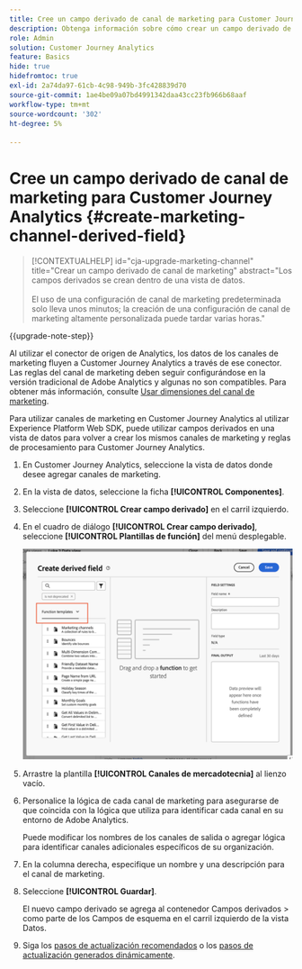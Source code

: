 ```yaml
---
title: Cree un campo derivado de canal de marketing para Customer Journey Analytics
description: Obtenga información sobre cómo crear un campo derivado de canal de marketing para Customer Journey Analytics
role: Admin
solution: Customer Journey Analytics
feature: Basics
hide: true
hidefromtoc: true
exl-id: 2a74da97-61cb-4c98-949b-3fc428839d70
source-git-commit: 1ae4be09a07bd4991342daa43cc23fb966b68aaf
workflow-type: tm+mt
source-wordcount: '302'
ht-degree: 5%

---
```


# Cree un campo derivado de canal de marketing para Customer Journey Analytics {#create-marketing-channel-derived-field}

<!-- markdownlint-disable MD034 -->

>[!CONTEXTUALHELP]
>id="cja-upgrade-marketing-channel"
>title="Crear un campo derivado de canal de marketing"
>abstract="Los campos derivados se crean dentro de una vista de datos.<br><br>El uso de una configuración de canal de marketing predeterminada solo lleva unos minutos; la creación de una configuración de canal de marketing altamente personalizada puede tardar varias horas."

<!-- markdownlint-enable MD034 -->

{{upgrade-note-step}}

Al utilizar el conector de origen de Analytics, los datos de los canales de marketing fluyen a Customer Journey Analytics a través de ese conector. Las reglas del canal de marketing deben seguir configurándose en la versión tradicional de Adobe Analytics y algunas no son compatibles. Para obtener más información, consulte [Usar dimensiones del canal de marketing](/help/use-cases/aa-data/marketing-channels.md).

Para utilizar canales de marketing en Customer Journey Analytics al utilizar Experience Platform Web SDK, puede utilizar campos derivados en una vista de datos para volver a crear los mismos canales de marketing y reglas de procesamiento para Customer Journey Analytics.

1. En Customer Journey Analytics, seleccione la vista de datos donde desee agregar canales de marketing.

1. En la vista de datos, seleccione la ficha **[!UICONTROL Componentes]**.

1. Seleccione **[!UICONTROL Crear campo derivado]** en el carril izquierdo.

1. En el cuadro de diálogo **[!UICONTROL Crear campo derivado]**, seleccione **[!UICONTROL Plantillas de función]** del menú desplegable.

   ![Crear plantillas de función de campo derivado](assets/derived-field-create.png)

1. Arrastre la plantilla **[!UICONTROL Canales de mercadotecnia]** al lienzo vacío.

1. Personalice la lógica de cada canal de marketing para asegurarse de que coincida con la lógica que utiliza para identificar cada canal en su entorno de Adobe Analytics.

   Puede modificar los nombres de los canales de salida o agregar lógica para identificar canales adicionales específicos de su organización.

1. En la columna derecha, especifique un nombre y una descripción para el canal de marketing.

1. Seleccione **[!UICONTROL Guardar]**.

   El nuevo campo derivado se agrega al contenedor Campos derivados > como parte de los Campos de esquema en el carril izquierdo de la vista Datos.

1. Siga los [pasos de actualización recomendados](/help/getting-started/cja-upgrade/cja-upgrade-recommendations.md#recommended-upgrade-steps-for-most-organizations) o los [pasos de actualización generados dinámicamente](https://gigazelle.github.io/cja-ttv/).
